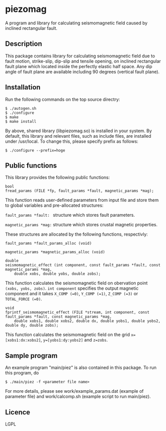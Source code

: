 # piezomag

A program and library for calculating seismomagnetic field caused by inclined rectangular fault.

## Description
This package contains library for calculating seismomagnetic field due to fault motion, strike-slip, dip-slip and tensile opening, on inclined rectangular fault plane which located inside the perfectly elastic half space.
Any dip angle of fault plane are available including 90 degrees (vertical fault plane).

## Installation

Run the following commands on the top source directry:
```
$ ./autogen.sh
$ ./configure
$ make
$ make install
```

By above, shared library (libpiezomag.so) is installed in your system. By default, this library and relevant files, such as include files, are installed under /usr/local.
To change this, please specify prefix as follows:
```
$ ./configure --prefix=hoge
```

## Public functions
This library provides the following public functions:
```
bool
fread_params (FILE *fp, fault_params *fault, magnetic_params *mag);
```
This function reads user-defined parameters from input file and store them to global variables and pre-allocated structures:

```fault_params *fault: ``` structure which stores fault parameters.

```magnetic_params *mag:``` structure which stores crustal magnetic properties.

These structures are allocated by the following functions, respectivly:

```fault_params *fault_params_alloc (void)```

```magnetic_params *magnetic_params_alloc (void)```

```
double
seismomagnetic_effect (int component, const fault_params *fault, const magnetic_params *mag,
    double xobs, double yobs, double zobs);
```
This function calculates the seismomagnetic field on obervation point ```(xobs, yobs, zobs)```.
```int component``` specifies the output magnetic component and it takes ```X_COMP (=0)```, ```Y_COMP (=1)```, ```Z_COMP (=3)``` or ```TOTAL_FORCE (=0)```.

```
void
fprintf_seismomagnetic_effect (FILE *stream, int component, const fault_params *fault, const magnetic_params *mag,
    double xobs1, double xobs2, double dx, double yobs1, double yobs2, double dy, double zobs);
```
This function calculates the seismomagnetic field on the grid ```x=[xobs1:dx:xobs2]```, ```y=[yobs1:dy:yobs2]``` and ```z=zobs```.


## Sample program

An example program "main/piez" is also contained in this package.
To run this program, do
```
$ ./main/piez -f <parameter file name>
```

For more details, please see work/example_params.dat (example of parameter file) and work/calcomp.sh (example script to run main/piez).

## Licence
LGPL
